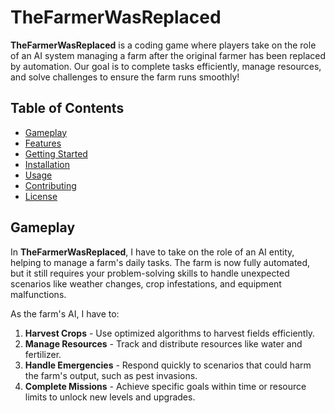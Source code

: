# TheFarmerWasReplaced

**TheFarmerWasReplaced** is a coding game where players take on the role of an AI system managing a farm after the original farmer has been replaced by automation. Our goal is to complete tasks efficiently, manage resources, and solve challenges to ensure the farm runs smoothly!

## Table of Contents

- [Gameplay](#gameplay)
- [Features](#features)
- [Getting Started](#getting-started)
- [Installation](#installation)
- [Usage](#usage)
- [Contributing](#contributing)
- [License](#license)

## Gameplay

In **TheFarmerWasReplaced**, I have to take on the role of an AI entity, helping to manage a farm's daily tasks. The farm is now fully automated, but it still requires your problem-solving skills to handle unexpected scenarios like weather changes, crop infestations, and equipment malfunctions. 

As the farm's AI, I have to:
1. **Harvest Crops** - Use optimized algorithms to harvest fields efficiently.
2. **Manage Resources** - Track and distribute resources like water and fertilizer.
3. **Handle Emergencies** - Respond quickly to scenarios that could harm the farm's output, such as pest invasions.
4. **Complete Missions** - Achieve specific goals within time or resource limits to unlock new levels and upgrades.



